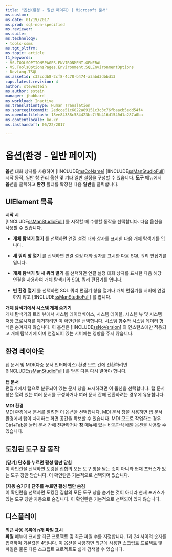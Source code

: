 ```yaml
---
title: "옵션(환경 - 일반 페이지) | Microsoft 문서"
ms.custom: 
ms.date: 01/19/2017
ms.prod: sql-non-specified
ms.reviewer: 
ms.suite: 
ms.technology:
- tools-ssms
ms.tgt_pltfrm: 
ms.topic: article
f1_keywords:
- VS.TOOLSOPTIONSPAGES.ENVIRONMENT.GENERAL
- VS.ToolsOptionsPages.Environment.SQLEnvironmentOptions
- DevLang-TSQL
ms.assetid: c32ccdb8-2cf8-4c78-b474-a3abd3dbbd13
caps.latest.revision: 4
author: stevestein
ms.author: sstein
manager: jhubbard
ms.workload: Inactive
ms.translationtype: Human Translation
ms.sourcegitcommit: 2edcce51c6822a89151c3c3c76fbaacb5edd54f4
ms.openlocfilehash: 18ee84388c584423bc7f5b416d1540d1a287a0ba
ms.contentlocale: ko-kr
ms.lasthandoff: 06/22/2017

---
```

# <a name="options-environment---general-page"></a>옵션(환경 - 일반 페이지)
**옵션** 대화 상자를 사용하여 [!INCLUDE[msCoName](../../includes/msconame_md.md)] [!INCLUDE[ssManStudioFull](../../includes/ssmanstudiofull_md.md)] 시작 동작, 일반 창 관리 옵션 및 기타 일반 설정을 구성할 수 있습니다. **도구** 메뉴에서 **옵션**을 클릭하고 **환경** 폴더를 확장한 다음 **일반**을 클릭합니다.  
  
## <a name="uielement-list"></a>UIElement 목록  
**시작 시**  
[!INCLUDE[ssManStudioFull](../../includes/ssmanstudiofull_md.md)] 를 시작할 때 수행할 동작을 선택합니다. 다음 옵션을 사용할 수 있습니다.  
  
-   **개체 탐색기 열기** 를 선택하면 연결 설정 대화 상자를 표시한 다음 개체 탐색기를 엽니다.  
  
-   **새 쿼리 창 열기** 를 선택하면 연결 설정 대화 상자를 표시한 다음 SQL 쿼리 편집기를 엽니다.  
  
-   **개체 탐색기 및 새 쿼리 열기** 를 선택하면 연결 설정 대화 상자를 표시한 다음 해당 연결을 사용하여 개체 탐색기와 SQL 쿼리 편집기를 엽니다.  
  
-   **빈 환경 열기** 를 선택하면 SQL 쿼리 편집기 창을 열거나 개체 편집기를 서버에 연결하지 않고 [!INCLUDE[ssManStudioFull](../../includes/ssmanstudiofull_md.md)] 를 엽니다.  
  
**개체 탐색기에서 시스템 개체 숨기기**  
개체 탐색기의 트리 뷰에서 시스템 데이터베이스, 시스템 테이블, 시스템 뷰 및 시스템 저장 프로시저를 제거하려면 이 확인란을 선택합니다. 시스템 함수와 시스템 데이터 형식은 숨겨지지 않습니다. 이 옵션은 [!INCLUDE[ssNoVersion](../../includes/ssnoversion_md.md)] 의 인스턴스에만 적용되고 개체 탐색기에 이미 연결되어 있는 서버에는 영향을 주지 않습니다.  
  
## <a name="environment-layout"></a>환경 레이아웃  
탭 문서 및 MDI(다중 문서 인터페이스) 환경 모드 간에 전환하려면 [!INCLUDE[ssManStudioFull](../../includes/ssmanstudiofull_md.md)] 를 닫은 다음 다시 열어야 합니다.  
  
**탭 문서**  
편집기에서 탭으로 분류되어 있는 문서 창을 표시하려면 이 옵션을 선택합니다. 탭 문서 창은 열려 있는 여러 문서를 구성하거나 여러 문서 간에 전환하려는 경우에 유용합니다.  
  
**MDI 환경**  
MDI 환경에서 문서를 열려면 이 옵션을 선택합니다. MDI 문서 창을 사용하면 탭 문서 환경에서 탭이 차지하는 화면 공간을 확보할 수 있습니다. MDI 모드로 작업하는 경우 Ctrl+Tab을 눌러 문서 간에 전환하거나 **창** 메뉴에 있는 바둑판식 배열 옵션을 사용할 수 있습니다.  
  
## <a name="docked-tool-window-behavior"></a>도킹된 도구 창 동작  
**[닫기] 단추를 누르면 활성 탭만 닫힘**  
이 확인란을 선택하면 도킹된 집합의 모든 도구 창을 닫는 것이 아니라 현재 포커스가 있는 도구 창만 닫습니다. 이 확인란은 기본적으로 선택되어 있습니다.  
  
**[자동 숨기기] 단추를 누르면 활성 탭만 숨김**  
이 확인란을 선택하면 도킹된 집합의 모든 도구 창을 숨기는 것이 아니라 현재 포커스가 있는 도구 창만 자동으로 숨깁니다. 이 확인란은 기본적으로 선택되어 있지 않습니다.  
  
## <a name="display"></a>디스플레이  
**최근 사용 목록에 n개 파일 표시**  
**파일** 메뉴에 표시할 최근 프로젝트 및 최근 파일 수를 지정합니다. 1과 24 사이의 숫자를 입력하며 기본값은 4입니다. 이 옵션을 사용하면 최근에 사용한 스크립트 프로젝트 및 파일은 물론 다른 스크립트 프로젝트도 쉽게 검색할 수 있습니다.  
  

